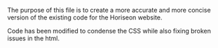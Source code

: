 The purpose of this file is to create a more accurate and more concise version of the existing code for the Horiseon website.

Code has been modified to condense the CSS while also fixing broken issues in the html.
